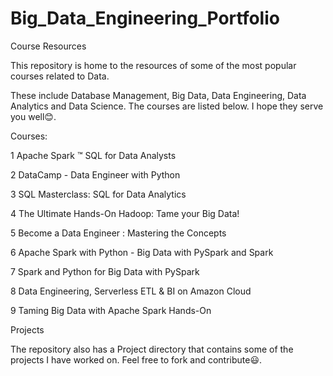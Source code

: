 # Big_Data_Engineering_Portfolio

Course Resources

This repository is home to the resources of some of the most popular courses related to Data. 

These include Database Management, Big Data, Data Engineering, Data Analytics and Data Science. The courses are listed below. I hope they serve you well😊.

Courses:

1	Apache Spark ™ SQL for Data Analysts

2	DataCamp - Data Engineer with Python

3	SQL Masterclass: SQL for Data Analytics

4	The Ultimate Hands-On Hadoop: Tame your Big Data!

5	Become a Data Engineer : Mastering the Concepts

6	Apache Spark with Python - Big Data with PySpark and Spark

7	Spark and Python for Big Data with PySpark

8	Data Engineering, Serverless ETL & BI on Amazon Cloud

9	Taming Big Data with Apache Spark Hands-On

Projects

The repository also has a Project directory that contains some of the projects I have worked on. Feel free to fork and contribute😃.

